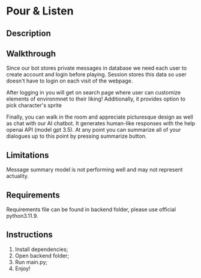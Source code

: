 # Pour & Listen

## Description

## Walkthrough
Since our bot stores private messages in database we need each user to create account and login before playing. Session stores this data so user doesn't have to login on each visit of the webpage. <br>

After logging in you will get on search page where user can customize elements of environmnet to their liking! Additionally, it provides option to pick character's sprite <br>

Finally, you can walk in the room and appreciate picturesque design as well as chat with our AI chatbot. It generates human-like responses with the help openai API (model gpt 3.5). At any point you can summarize all of your dialogues up to this point by pressing summarize button.

## Limitations
Message summary model is not performing well and may not represent actuality.

## Requirements
Requirements file can be found in backend folder, please use official python3.11.9.


## Instructions
1) Install dependencies;
2) Open backend folder;
3) Run main.py;
4) Enjoy!